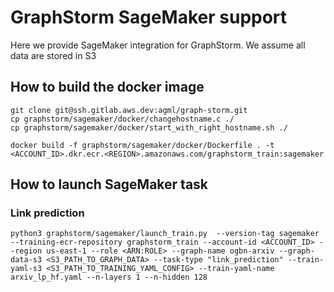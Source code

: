 # GraphStorm SageMaker support
Here we provide SageMaker integration for GraphStorm. We assume all data are stored in S3

## How to build the docker image
```
git clone git@ssh.gitlab.aws.dev:agml/graph-storm.git
cp graphstorm/sagemaker/docker/changehostname.c ./
cp graphstorm/sagemaker/docker/start_with_right_hostname.sh ./

docker build -f graphstorm/sagemaker/docker/Dockerfile . -t <ACCOUNT_ID>.dkr.ecr.<REGION>.amazonaws.com/graphstorm_train:sagemaker
```

## How to launch SageMaker task

### Link prediction
```
python3 graphstorm/sagemaker/launch_train.py  --version-tag sagemaker --training-ecr-repository graphstorm_train --account-id <ACCOUNT_ID> --region us-east-1 --role <ARN:ROLE> --graph-name ogbn-arxiv --graph-data-s3 <S3_PATH_TO_GRAPH_DATA> --task-type "link_prediction" --train-yaml-s3 <S3_PATH_TO_TRAINING_YAML_CONFIG> --train-yaml-name arxiv_lp_hf.yaml --n-layers 1 --n-hidden 128
```
